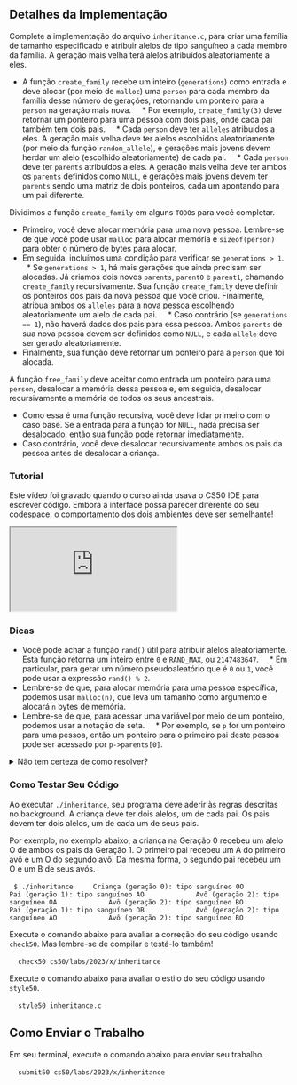 Detalhes da Implementação
-------------------------

Complete a implementação do arquivo `inheritance.c`, para criar uma família de tamanho especificado e atribuir alelos de tipo sanguíneo a cada membro da família. A geração mais velha terá alelos atribuídos aleatoriamente a eles.

* A função `create_family` recebe um inteiro (`generations`) como entrada e deve alocar (por meio de `malloc`) uma `person` para cada membro da família desse número de gerações, retornando um ponteiro para a `person` na geração mais nova.
    * Por exemplo, `create_family(3)` deve retornar um ponteiro para uma pessoa com dois pais, onde cada pai também tem dois pais.
    * Cada `person` deve ter `alleles` atribuídos a eles. A geração mais velha deve ter alelos escolhidos aleatoriamente (por meio da função `random_allele`), e gerações mais jovens devem herdar um alelo (escolhido aleatoriamente) de cada pai.
    * Cada `person` deve ter `parents` atribuídos a eles. A geração mais velha deve ter ambos os `parents` definidos como `NULL`, e gerações mais jovens devem ter `parents` sendo uma matriz de dois ponteiros, cada um apontando para um pai diferente.

Dividimos a função `create_family` em alguns `TODO`s para você completar.

* Primeiro, você deve alocar memória para uma nova pessoa. Lembre-se de que você pode usar `malloc` para alocar memória e `sizeof(person)` para obter o número de bytes para alocar.
* Em seguida, incluímos uma condição para verificar se `generations > 1`.
    * Se `generations > 1`, há mais gerações que ainda precisam ser alocadas. Já criamos dois novos `parents`, `parent0` e `parent1`, chamando `create_family` recursivamente. Sua função `create_family` deve definir os ponteiros dos pais da nova pessoa que você criou. Finalmente, atribua ambos os `alleles` para a nova pessoa escolhendo aleatoriamente um alelo de cada pai.
    * Caso contrário (se `generations == 1`), não haverá dados dos pais para essa pessoa. Ambos `parents` de sua nova pessoa devem ser definidos como `NULL`, e cada `allele` deve ser gerado aleatoriamente.
* Finalmente, sua função deve retornar um ponteiro para a `person` que foi alocada.

A função `free_family` deve aceitar como entrada um ponteiro para uma `person`, desalocar a memória dessa pessoa e, em seguida, desalocar recursivamente a memória de todos os seus ancestrais.

* Como essa é uma função recursiva, você deve lidar primeiro com o caso base. Se a entrada para a função for `NULL`, nada precisa ser desalocado, então sua função pode retornar imediatamente.
* Caso contrário, você deve desalocar recursivamente ambos os pais da pessoa antes de desalocar a criança.

### Tutorial

<div class="alert" data-alert="primary" role="alert"><p>Este vídeo foi gravado quando o curso ainda usava o CS50 IDE para escrever código. Embora a interface possa parecer diferente do seu codespace, o comportamento dos dois ambientes deve ser semelhante!</p></div>

<iframe allow="accelerometer; autoplay; encrypted-media; gyroscope; picture-in-picture" allowfullscreen="" class="border" data-video="" src="https://video.cs50.io/9p7ddI3ozTY"></iframe>


### Dicas

* Você pode achar a função `rand()` útil para atribuir alelos aleatoriamente. Esta função retorna um inteiro entre `0` e `RAND_MAX`, ou `2147483647`.
    * Em particular, para gerar um número pseudoaleatório que é `0` ou `1`, você pode usar a expressão `rand() % 2`.
* Lembre-se de que, para alocar memória para uma pessoa específica, podemos usar `malloc(n)`, que leva um tamanho como argumento e alocará `n` bytes de memória.
* Lembre-se de que, para acessar uma variável por meio de um ponteiro, podemos usar a notação de seta.
    * Por exemplo, se `p` for um ponteiro para uma pessoa, então um ponteiro para o primeiro pai deste pessoa pode ser acessado por `p->parents[0]`.

<details><summary>Não tem certeza de como resolver?</summary><iframe allow="accelerometer; autoplay; encrypted-media; gyroscope; picture-in-picture" allowfullscreen="" class="border" data-video="" src="https://video.cs50.io/H7LULatPwcQ"></iframe></details>


### Como Testar Seu Código

Ao executar `./inheritance`, seu programa deve aderir às regras descritas no background. A criança deve ter dois alelos, um de cada pai. Os pais devem ter dois alelos, um de cada um de seus pais.

Por exemplo, no exemplo abaixo, a criança na Geração 0 recebeu um alelo O de ambos os pais da Geração 1. O primeiro pai recebeu um A do primeiro avô e um O do segundo avô. Da mesma forma, o segundo pai recebeu um O e um B de seus avós.

   ```
$ ./inheritance
    Criança (geração 0): tipo sanguíneo OO
        Pai (geração 1): tipo sanguíneo AO
            Avô (geração 2): tipo sanguíneo OA
            Avô (geração 2): tipo sanguíneo BO
        Pai (geração 1): tipo sanguíneo OB
            Avô (geração 2): tipo sanguíneo AO
            Avô (geração 2): tipo sanguíneo BO
   ```

Execute o comando abaixo para avaliar a correção do seu código usando `check50`. Mas lembre-se de compilar e testá-lo também!

    `check50 cs50/labs/2023/x/inheritance`

Execute o comando abaixo para avaliar o estilo do seu código usando `style50`.

    `style50 inheritance.c`

Como Enviar o Trabalho
-------------------------

Em seu terminal, execute o comando abaixo para enviar seu trabalho.

    `submit50 cs50/labs/2023/x/inheritance`